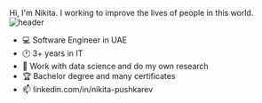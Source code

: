Hi, I'm Nikita. I working to improve the lives of people in this world.
![header](https://capsule-render.vercel.app/api?type=rect&color=gradient&height=1)
- 💻 Software Engineer in UAE
- 🕐 3+ years in IT
- 🤔 Work with data science and do my own research
- 🏆 Bachelor degree and many certificates
- 📫 linkedin.com/in/nikita-pushkarev


<!--
**Nikitaion/Nikitaion** is a ✨ _special_ ✨ repository because its `README.md` (this file) appears on your GitHub profile.

Here are some ideas to get you started:

- 🔭 I’m currently working on ...
- 🌱 I’m currently learning ...
- 👯 I’m looking to collaborate on ...
- 🤔 I’m looking for help with ...
- 💬 Ask me about ...
- 📫 How to reach me: ...
- 😄 Pronouns: ...
- ⚡ Fun fact: ...
-->
